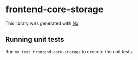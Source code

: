 # frontend-core-storage

This library was generated with [Nx](https://nx.dev).

## Running unit tests

Run `nx test frontend-core-storage` to execute the unit tests.
